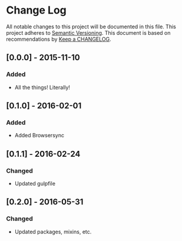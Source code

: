 
# Change Log
All notable changes to this project will be documented in this file.
This project adheres to [Semantic Versioning](http://semver.org/).
This document is based on recommendations by [Keep a CHANGELOG](http://keepachangelog.com/).

## [0.0.0] - 2015-11-10
### Added
- All the things! Literally!

## [0.1.0] - 2016-02-01
### Added
- Added Browsersync

## [0.1.1] - 2016-02-24
### Changed
- Updated gulpfile

## [0.2.0] - 2016-05-31
### Changed
- Updated packages, mixins, etc.
